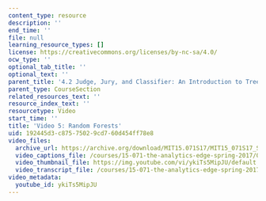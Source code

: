 ```yaml
---
content_type: resource
description: ''
end_time: ''
file: null
learning_resource_types: []
license: https://creativecommons.org/licenses/by-nc-sa/4.0/
ocw_type: ''
optional_tab_title: ''
optional_text: ''
parent_title: '4.2 Judge, Jury, and Classifier: An Introduction to Trees '
parent_type: CourseSection
related_resources_text: ''
resource_index_text: ''
resourcetype: Video
start_time: ''
title: 'Video 5: Random Forests'
uid: 192445d3-c875-7502-9cd7-60d454ff78e8
video_files:
  archive_url: https://archive.org/download/MIT15.071S17/MIT15_071S17_Session_4.2.09_300k.mp4
  video_captions_file: /courses/15-071-the-analytics-edge-spring-2017/054de9c01f645433b615c24dbc63e40e_ykiTs5MipJU.vtt
  video_thumbnail_file: https://img.youtube.com/vi/ykiTs5MipJU/default.jpg
  video_transcript_file: /courses/15-071-the-analytics-edge-spring-2017/3972443d98c5361adb9e032f7c5a884b_ykiTs5MipJU.pdf
video_metadata:
  youtube_id: ykiTs5MipJU
---
```

